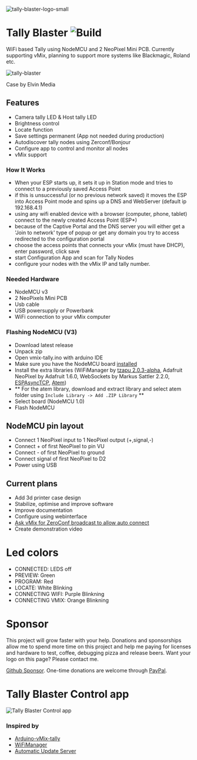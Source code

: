 ![tally-blaster-logo-small](https://user-images.githubusercontent.com/7444246/87219490-e8005e80-c35b-11ea-96ca-02b44e2f3a28.png)
# Tally Blaster ![Build](https://github.com/ruudboon/tally-blaster/workflows/Build/release/badge.svg)
WiFi based Tally using NodeMCU and 2 NeoPixel Mini PCB. Currently supporting vMix, planning to support more systems like Blackmagic, Roland etc.

![tally-blaster](https://user-images.githubusercontent.com/7444246/87221383-f8b8d080-c36b-11ea-8cfc-20c5f82e6d98.gif)

Case by Elvin Media

## Features
- Camera tally LED & Host tally LED
- Brightness control
- Locate function
- Save settings permanent (App not needed during production)
- Autodiscover tally nodes using Zerconf/Bonjour
- Configure app to control and monitor all nodes
- vMix support


### How It Works
- When your ESP starts up, it sets it up in Station mode and tries to connect to a previously saved Access Point
- if this is unsuccessful (or no previous network saved) it moves the ESP into Access Point mode and spins up a DNS and WebServer (default ip 192.168.4.1)
- using any wifi enabled device with a browser (computer, phone, tablet) connect to the newly created Access Point (ESP*)
- because of the Captive Portal and the DNS server you will either get a 'Join to network' type of popup or get any domain you try to access redirected to the configuration portal
- choose the access points that connects your vMix (must have DHCP), enter password, click save
- start Configuration App and scan for Tally Nodes
- configure your nodes with the vMix IP and tally number.


### Needed Hardware
- NodeMCU v3
- 2 NeoPixels Mini PCB
- Usb cable
- USB powersupply or Powerbank
- WiFi connection to your vMix computer

### Flashing NodeMCU (V3)
- Download latest release
- Unpack zip
- Open vmix-tally.ino with arduino IDE
- Make sure you have the NodeMCU board [installed](https://github.com/esp8266/Arduino#installing-with-boards-manager)
- Install the extra libraries (WiFiManager by [tzapu 2.0.3-alpha](https://github.com/tzapu/WiFiManager/releases/tag/2.0.3-alpha), Adafruit NeoPixel by Adafruit 1.6.0, WebSockets by Markus Sattler 2.2.0, [ESPAsyncTCP](https://github.com/me-no-dev/ESPAsyncTCP/archive/master.zip), [Atem](https://github.com/kasperskaarhoj/SKAARHOJ-Open-Engineering/blob/master/ArduinoLibs.zip))
- ** For the atem library, download and extract library and select atem folder using `Include Library -> Add .ZIP Library` ** 
- Select board (NodeMCU 1.0)
- Flash NodeMCU

## NodeMCU pin layout
- Connect 1 NeoPixel input to 1 NeoPixel output (+,signal,-)
- Connect + of first NeoPixel to pin VU
- Connect - of first NeoPixel to ground
- Connect signal of first NeoPixel to D2
- Power using USB

## Current plans
- Add 3d printer case design
- Stabilize, optimise and improve software
- Improve documentation
- Configure using webinterface
- [Ask vMix for ZeroConf broadcast to allow auto connect](https://forums.vmix.com/posts/t23873-Zeroconf---Bonjour)
- Create demonstration video

# Led colors
- CONNECTED: LEDS off
- PREVIEW: Green
- PROGRAM: Red
- LOCATE: White Blinking
- CONNECTING WIFI: Purple Blinkning
- CONNECTING VMIX: Orange Blinkning

# Sponsor
This project will grow faster with your help. Donations and sponsorships allow me to spend more time on this project and help me paying for licenses and hardware to test, coffee, debugging pizza and release beers. Want your logo on this page? Please contact me.

[Github Sponsor](https://github.com/sponsors/ruudboon). One-time donations are welcome through [PayPal](https://www.paypal.me/ruudboon).

# Tally Blaster Control app
![Tally Blaster Control app](https://user-images.githubusercontent.com/7444246/86400131-613aea00-bca8-11ea-897d-dd0e05ca8eaa.png)


### Inspired by
* [Arduino-vMix-tally](https://github.com/ThomasMout/Arduino-vMix-tally)
* [WiFiManager](https://github.com/tzapu/WiFiManager)
* [Automatic Update Server](https://www.instructables.com/id/Set-Up-an-ESP8266-Automatic-Update-Server/)

